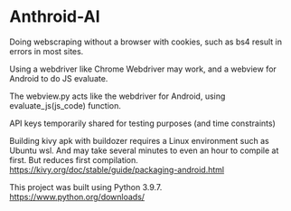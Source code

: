 # Anthroid-AI

Doing webscraping without a browser with cookies, such as bs4 result in errors in most sites.

Using a webdriver like Chrome Webdriver may work, and a webview for Android to do JS evaluate.

The webview.py acts like the webdriver for Android, using evaluate_js(js_code) function.

API keys temporarily shared for testing purposes (and time constraints)

Building kivy apk with buildozer requires a Linux environment such as Ubuntu wsl. And may take several minutes to even an hour to compile at first. But reduces first compilation.
https://kivy.org/doc/stable/guide/packaging-android.html

This project was built using Python 3.9.7.
https://www.python.org/downloads/
